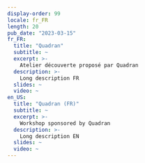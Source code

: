 ```yaml
---
display-order: 99
locale: fr_FR
length: 20
pub_date: "2023-03-15"
fr_FR:
  title: "Quadran"
  subtitle: ~
  excerpt: >-
    Atelier découverte proposé par Quadran
  description: >-
    Long description FR
  slides: ~
  video: ~
en_US:
  title: "Quadran (FR)"
  subtitle: ~
  excerpt: >-
    Workshop sponsored by Quadran
  description: >-
    Long description EN
  slides: ~
  video: ~
---
```

